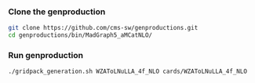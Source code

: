 ### Clone the genproduction                                                                                                                 
                                                                                                                                            
```bash                                                                                                                                     
git clone https://github.com/cms-sw/genproductions.git                                                                                      
cd genproductions/bin/MadGraph5_aMCatNLO/                                                                                                   
```                                                                                                                                         
                                                                                                                                            
### Run genproduction                                                                                                                       
                                                                                                                                            
```bash                                                                                                                                     
./gridpack_generation.sh WZAToLNuLLA_4f_NLO cards/WZAToLNuLLA_4f_NLO                                                                        
```                                                                                                                                         
                                                                                                                                            
                                                                                        
